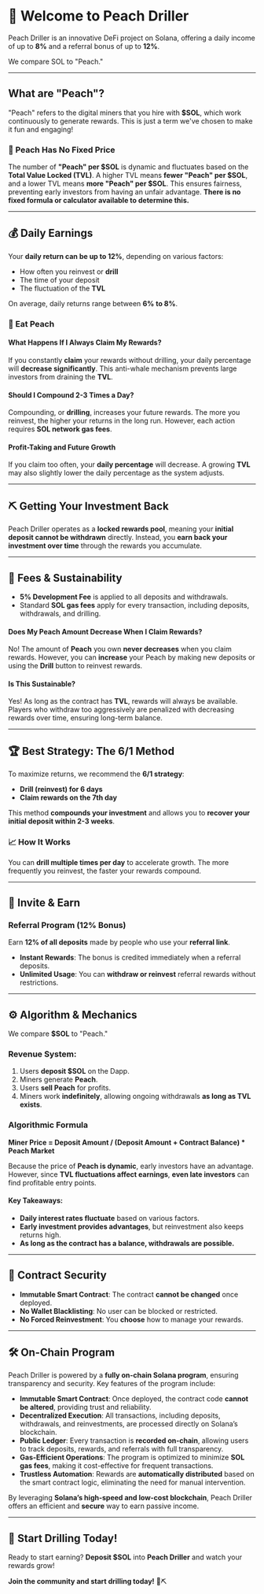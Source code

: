 # 🍑 Welcome to Peach Driller

Peach Driller is an innovative DeFi project on Solana, offering a daily income of up to **8%** and a referral bonus of up to **12%**.

We compare SOL to "Peach."

---
## What are "Peach"?
"Peach" refers to the digital miners that you hire with **$SOL**, which work continuously to generate rewards. This is just a term we've chosen to make it fun and engaging!

### 🍑 Peach Has No Fixed Price
The number of **"Peach" per $SOL** is dynamic and fluctuates based on the **Total Value Locked (TVL)**. A higher TVL means **fewer "Peach" per $SOL**, and a lower TVL means **more "Peach" per $SOL**. This ensures fairness, preventing early investors from having an unfair advantage. **There is no fixed formula or calculator available to determine this.**

---
## 💰 Daily Earnings
Your **daily return can be up to 12%**, depending on various factors:
- How often you reinvest or **drill**
- The time of your deposit
- The fluctuation of the **TVL**

On average, daily returns range between **6% to 8%**.

### 🍑 Eat Peach
#### What Happens If I Always Claim My Rewards?
If you constantly **claim** your rewards without drilling, your daily percentage will **decrease significantly**. This anti-whale mechanism prevents large investors from draining the **TVL**.

#### Should I Compound 2-3 Times a Day?
Compounding, or **drilling**, increases your future rewards. The more you reinvest, the higher your returns in the long run. However, each action requires **SOL network gas fees**.

#### Profit-Taking and Future Growth
If you claim too often, your **daily percentage** will decrease. A growing **TVL** may also slightly lower the daily percentage as the system adjusts.

---
## ⛏️ Getting Your Investment Back
Peach Driller operates as a **locked rewards pool**, meaning your **initial deposit cannot be withdrawn** directly. Instead, you **earn back your investment over time** through the rewards you accumulate.

---
## 📜 Fees & Sustainability
- **5% Development Fee** is applied to all deposits and withdrawals.
- Standard **SOL gas fees** apply for every transaction, including deposits, withdrawals, and drilling.

#### Does My Peach Amount Decrease When I Claim Rewards?
No! The amount of **Peach** you own **never decreases** when you claim rewards. However, you can **increase** your Peach by making new deposits or using the **Drill** button to reinvest rewards.

#### Is This Sustainable?
Yes! As long as the contract has **TVL**, rewards will always be available. Players who withdraw too aggressively are penalized with decreasing rewards over time, ensuring long-term balance.

---
## 🏆 Best Strategy: The **6/1 Method**
To maximize returns, we recommend the **6/1 strategy**:
- **Drill (reinvest) for 6 days**
- **Claim rewards on the 7th day**

This method **compounds your investment** and allows you to **recover your initial deposit within 2-3 weeks**.

### 📈 How It Works
You can **drill multiple times per day** to accelerate growth. The more frequently you reinvest, the faster your rewards compound.

---
## 🤝 Invite & Earn
### Referral Program (12% Bonus)
Earn **12% of all deposits** made by people who use your **referral link**.

- **Instant Rewards**: The bonus is credited immediately when a referral deposits.
- **Unlimited Usage**: You can **withdraw or reinvest** referral rewards without restrictions.

---
## ⚙️ Algorithm & Mechanics
We compare **$SOL** to "Peach."

### Revenue System:
1. Users **deposit $SOL** on the Dapp.
2. Miners generate **Peach**.
3. Users **sell Peach** for profits.
4. Miners work **indefinitely**, allowing ongoing withdrawals **as long as TVL exists**.

### Algorithmic Formula
**Miner Price = Deposit Amount / (Deposit Amount + Contract Balance) * Peach Market**

Because the price of **Peach is dynamic**, early investors have an advantage. However, since **TVL fluctuations affect earnings**, **even late investors** can find profitable entry points.

#### Key Takeaways:
- **Daily interest rates fluctuate** based on various factors.
- **Early investment provides advantages**, but reinvestment also keeps returns high.
- **As long as the contract has a balance, withdrawals are possible.**

---
## 🔐 Contract Security
- **Immutable Smart Contract**: The contract **cannot be changed** once deployed.
- **No Wallet Blacklisting**: No user can be blocked or restricted.
- **No Forced Reinvestment**: You **choose** how to manage your rewards.

---
## 🛠️ On-Chain Program
Peach Driller is powered by a **fully on-chain Solana program**, ensuring transparency and security. Key features of the program include:

- **Immutable Smart Contract**: Once deployed, the contract code **cannot be altered**, providing trust and reliability.
- **Decentralized Execution**: All transactions, including deposits, withdrawals, and reinvestments, are processed directly on Solana’s blockchain.
- **Public Ledger**: Every transaction is **recorded on-chain**, allowing users to track deposits, rewards, and referrals with full transparency.
- **Gas-Efficient Operations**: The program is optimized to minimize **SOL gas fees**, making it cost-effective for frequent transactions.
- **Trustless Automation**: Rewards are **automatically distributed** based on the smart contract logic, eliminating the need for manual intervention.

By leveraging **Solana’s high-speed and low-cost blockchain**, Peach Driller offers an efficient and **secure** way to earn passive income.

---
## 🚀 Start Drilling Today!
Ready to start earning? **Deposit $SOL** into **Peach Driller** and watch your rewards grow!

**Join the community and start drilling today!** 🍑⛏️
